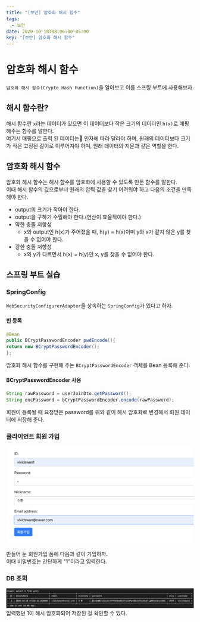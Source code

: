 ```yaml
---
title: "[보안] 암호화 해시 함수"
tags:
  - 보안
date: 2020-10-18T08:06:00-05:00
key: "[보안] 암호화 해시 함수"
---
```


# 암호화 해시 함수

`암호화 해시 함수(Crypto Hash Function)`을 알아보고 이를 스프링 부트에 사용해보자.<br>

<!--more-->

## 해시 함수란?

해시 함수란 `x`라는 데이터가 있으면 이 데이터보다 작은 크기의 데이터인 `h(x)`로 매핑해주는 함수를 말한다.<br>
여기서 매핑으로 출력 된 데이터는 인자에 따라 달라야 하며, 원래의 데이터보다 크기가 작은 고정된 길이로 이루어져야 하며, 원래 데이터의 지문과 같은 역할을 한다.<br>

## 암호화 해시 함수

암호화 해시 함수는 해시 함수를 암호화에 사용할 수 있도록 만든 함수를 말한다.<br>
이때 해시 함수의 값으로부터 원래의 압력 값을 찾기 어려워야 하고 다음의 조건을 만족해야 한다.<br>

- output의 크기가 작아야 한다.<br>
- output을 구하기 수월해야 한다.(연산이 효율적이야 한다.)<br>
- 약한 충돌 저항성<br>
    - x와 output인 h(x)가 주어졌을 때, h(y) = h(x)이며 y와 x가 같지 않은 y를 찾을 수 없어야 한다.<br>
- 강한 충돌 저항성<br>
    - x와 y가 다르면서 h(x) = h(y)인 x, y를 찾을 수 없어야 한다.<br>

## 스프링 부트 실습

### SpringConfig

`WebSecurityConfigurerAdapter`을 상속하는 `SpringConfig`가 있다고 하자.<br>

#### 빈 등록

```java
@Bean
public BCryptPasswordEncoder pwdEncode(){
return new BCryptPasswordEncoder();
};
```
암호화 해시 함수를 구현해 주는 `BCryptPasswordEncoder` 객체를 Bean 등록해 준다.<br>

#### BCryptPasswordEncoder 사용

```java
String rawPassword = userJoinDto.getPassword();
String encPassword = bCryptPasswordEncoder.encode(rawPassword);
```

회원이 등록될 때 요청받은 password를 위와 같이 해시 암호화로 변경해서 회원 데이터에 저장해 준다.<br>

### 클라이언트 회원 가입

![1](/assets/images/201018-1.png)<br>

만들어 둔 회원가입 폼에 다음과 같이 기입하자.<br>
이때 비밀번호는 간단하게 "1"이라고 입력한다.<br>

### DB 조회

![2](/assets/images/201018-2.png)<br>
입력했던 1이 해시 암호화되어 저장된 걸 확인할 수 있다.<br>